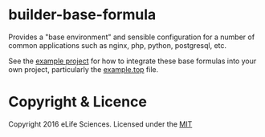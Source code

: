 # builder-base-formula 

Provides a "base environment" and sensible configuration for a number of common 
applications such as nginx, php, python, postgresql, etc.

See the [example project](https://github.com/elifesciences/builder-example-project)
for how to integrate these base formulas into your own project, particularly the
[example.top](https://github.com/elifesciences/builder-example-project/blob/master/salt/example.top)
file.

# Copyright & Licence

Copyright 2016 eLife Sciences. Licensed under the [MIT](LICENCE)
